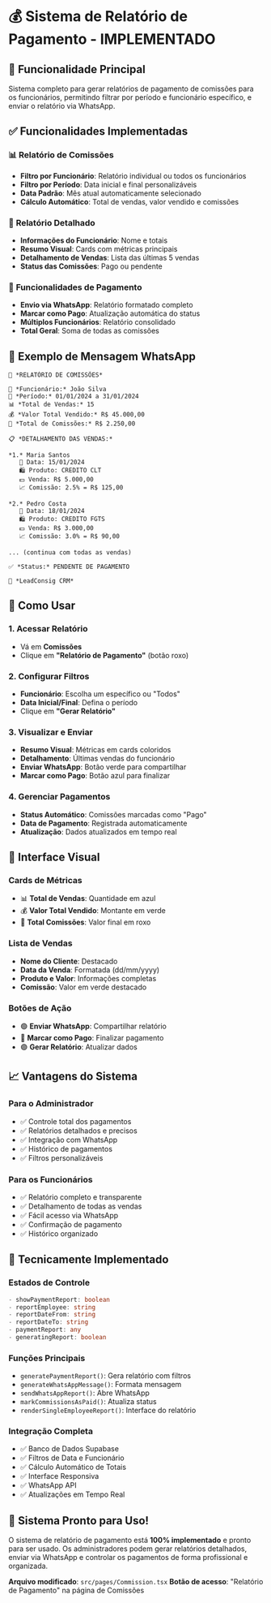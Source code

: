 # 💰 Sistema de Relatório de Pagamento - IMPLEMENTADO

## 🎯 Funcionalidade Principal

Sistema completo para gerar relatórios de pagamento de comissões para os funcionários, permitindo filtrar por período e funcionário específico, e enviar o relatório via WhatsApp.

## ✅ Funcionalidades Implementadas

### 📊 **Relatório de Comissões**
- **Filtro por Funcionário**: Relatório individual ou todos os funcionários
- **Filtro por Período**: Data inicial e final personalizáveis  
- **Data Padrão**: Mês atual automaticamente selecionado
- **Cálculo Automático**: Total de vendas, valor vendido e comissões

### 📱 **Relatório Detalhado**
- **Informações do Funcionário**: Nome e totais
- **Resumo Visual**: Cards com métricas principais
- **Detalhamento de Vendas**: Lista das últimas 5 vendas
- **Status das Comissões**: Pago ou pendente

### 🎯 **Funcionalidades de Pagamento**
- **Envio via WhatsApp**: Relatório formatado completo
- **Marcar como Pago**: Atualização automática do status
- **Múltiplos Funcionários**: Relatório consolidado
- **Total Geral**: Soma de todas as comissões

## 📱 **Exemplo de Mensagem WhatsApp**

```
🏢 *RELATÓRIO DE COMISSÕES*

👤 *Funcionário:* João Silva
📅 *Período:* 01/01/2024 a 31/01/2024
📊 *Total de Vendas:* 15
💰 *Valor Total Vendido:* R$ 45.000,00
🎯 *Total de Comissões:* R$ 2.250,00

📋 *DETALHAMENTO DAS VENDAS:*

*1.* Maria Santos
   📅 Data: 15/01/2024
   🛍️ Produto: CREDITO CLT
   💵 Venda: R$ 5.000,00
   📈 Comissão: 2.5% = R$ 125,00

*2.* Pedro Costa
   📅 Data: 18/01/2024
   🛍️ Produto: CREDITO FGTS
   💵 Venda: R$ 3.000,00
   📈 Comissão: 3.0% = R$ 90,00

... (continua com todas as vendas)

✅ *Status:* PENDENTE DE PAGAMENTO

📱 *LeadConsig CRM*
```

## 🚀 **Como Usar**

### 1. **Acessar Relatório**
- Vá em **Comissões**
- Clique em **"Relatório de Pagamento"** (botão roxo)

### 2. **Configurar Filtros**
- **Funcionário**: Escolha um específico ou "Todos"
- **Data Inicial/Final**: Defina o período
- Clique em **"Gerar Relatório"**

### 3. **Visualizar e Enviar**
- **Resumo Visual**: Métricas em cards coloridos
- **Detalhamento**: Últimas vendas do funcionário
- **Enviar WhatsApp**: Botão verde para compartilhar
- **Marcar como Pago**: Botão azul para finalizar

### 4. **Gerenciar Pagamentos**
- **Status Automático**: Comissões marcadas como "Pago"
- **Data de Pagamento**: Registrada automaticamente
- **Atualização**: Dados atualizados em tempo real

## 🎨 **Interface Visual**

### **Cards de Métricas**
- 📊 **Total de Vendas**: Quantidade em azul
- 💰 **Valor Total Vendido**: Montante em verde
- 🎯 **Total Comissões**: Valor final em roxo

### **Lista de Vendas**
- **Nome do Cliente**: Destacado
- **Data da Venda**: Formatada (dd/mm/yyyy)
- **Produto e Valor**: Informações completas
- **Comissão**: Valor em verde destacado

### **Botões de Ação**
- 🟢 **Enviar WhatsApp**: Compartilhar relatório
- 🔵 **Marcar como Pago**: Finalizar pagamento
- 🟣 **Gerar Relatório**: Atualizar dados

## 📈 **Vantagens do Sistema**

### **Para o Administrador**
- ✅ Controle total dos pagamentos
- ✅ Relatórios detalhados e precisos
- ✅ Integração com WhatsApp
- ✅ Histórico de pagamentos
- ✅ Filtros personalizáveis

### **Para os Funcionários**
- ✅ Relatório completo e transparente
- ✅ Detalhamento de todas as vendas
- ✅ Fácil acesso via WhatsApp
- ✅ Confirmação de pagamento
- ✅ Histórico organizado

## 🔧 **Tecnicamente Implementado**

### **Estados de Controle**
```typescript
- showPaymentReport: boolean
- reportEmployee: string
- reportDateFrom: string
- reportDateTo: string
- paymentReport: any
- generatingReport: boolean
```

### **Funções Principais**
- `generatePaymentReport()`: Gera relatório com filtros
- `generateWhatsAppMessage()`: Formata mensagem
- `sendWhatsAppReport()`: Abre WhatsApp
- `markCommissionsAsPaid()`: Atualiza status
- `renderSingleEmployeeReport()`: Interface do relatório

### **Integração Completa**
- ✅ Banco de Dados Supabase
- ✅ Filtros de Data e Funcionário  
- ✅ Cálculo Automático de Totais
- ✅ Interface Responsiva
- ✅ WhatsApp API
- ✅ Atualizações em Tempo Real

## 🎉 **Sistema Pronto para Uso!**

O sistema de relatório de pagamento está **100% implementado** e pronto para ser usado. Os administradores podem gerar relatórios detalhados, enviar via WhatsApp e controlar os pagamentos de forma profissional e organizada.

**Arquivo modificado**: `src/pages/Commission.tsx`
**Botão de acesso**: "Relatório de Pagamento" na página de Comissões 